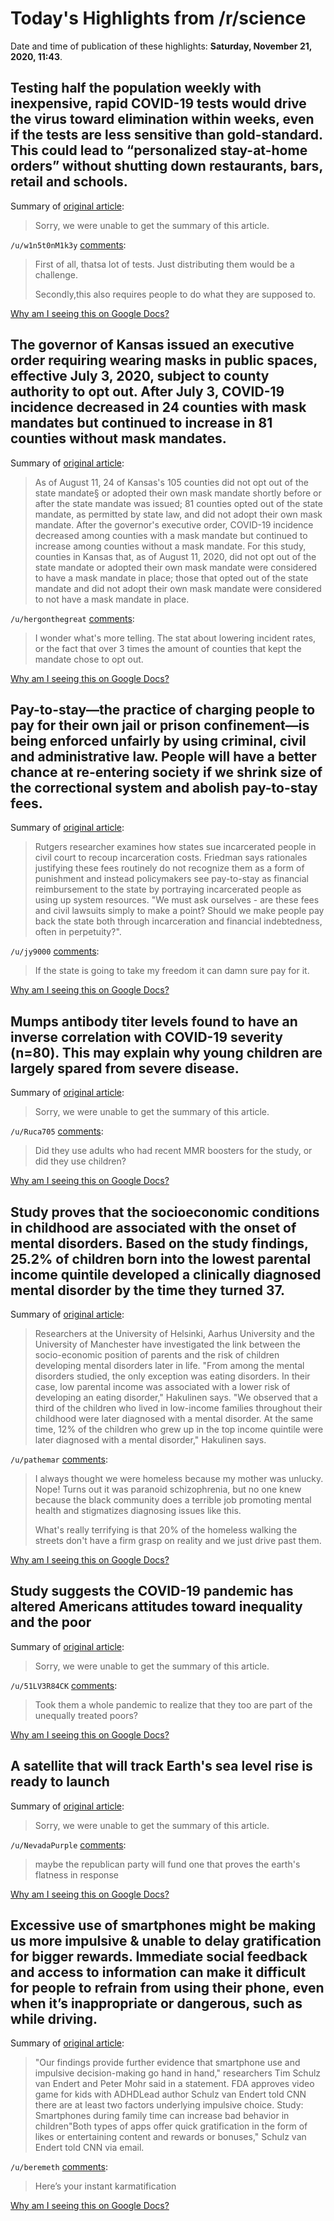 # Today's Highlights from /r/science

Date and time of publication of these highlights: **Saturday, November 21, 2020, 11:43**.

## Testing half the population weekly with inexpensive, rapid COVID-19 tests would drive the virus toward elimination within weeks, even if the tests are less sensitive than gold-standard. This could lead to “personalized stay-at-home orders” without shutting down restaurants, bars, retail and schools.

Summary of [original article](https://www.colorado.edu/today/2020/11/20/frequent-rapid-testing-could-turn-national-covid-19-tide-within-weeks):

> Sorry, we were unable to get the summary of this article.

`/u/w1n5t0nM1k3y` [comments](https://www.reddit.com/r/science/comments/jy8knh/testing_half_the_population_weekly_with/):

> First of all, thatsa lot of tests. Just distributing them would be a challenge.
> 
> Secondly,this also requires people to do what they are supposed to.

[Why am I seeing this on Google Docs?](https://docs.google.com/document/d/1Dc6We63vOXIZsc0op-Bt4abqkYjXzOigalQqFxmvvbM/edit?usp=sharing)

## The governor of Kansas issued an executive order requiring wearing masks in public spaces, effective July 3, 2020, subject to county authority to opt out. After July 3, COVID-19 incidence decreased in 24 counties with mask mandates but continued to increase in 81 counties without mask mandates.

Summary of [original article](https://www.cdc.gov/mmwr/volumes/69/wr/mm6947e2.htm):

> As of August 11, 24 of Kansas's 105 counties did not opt out of the state mandate§ or adopted their own mask mandate shortly before or after the state mandate was issued; 81 counties opted out of the state mandate, as permitted by state law, and did not adopt their own mask mandate. After the governor's executive order, COVID-19 incidence decreased among counties with a mask mandate but continued to increase among counties without a mask mandate. For this study, counties in Kansas that, as of August 11, 2020, did not opt out of the state mandate or adopted their own mask mandate were considered to have a mask mandate in place; those that opted out of the state mandate and did not adopt their own mask mandate were considered to not have a mask mandate in place.

`/u/hergonthegreat` [comments](https://www.reddit.com/r/science/comments/jxzysc/the_governor_of_kansas_issued_an_executive_order/):

> I wonder what's more telling. The stat about lowering incident rates, or the fact that over 3 times the amount of counties that kept the mandate chose to opt out.

[Why am I seeing this on Google Docs?](https://docs.google.com/document/d/1Dc6We63vOXIZsc0op-Bt4abqkYjXzOigalQqFxmvvbM/edit?usp=sharing)

## Pay-to-stay—the practice of charging people to pay for their own jail or prison confinement—is being enforced unfairly by using criminal, civil and administrative law. People will have a better chance at re-entering society if we shrink size of the correctional system and abolish pay-to-stay fees.

Summary of [original article](https://www.rutgers.edu/news/states-unfairly-burdening-incarcerated-people-pay-stay-fees):

> Rutgers researcher examines how states sue incarcerated people in civil court to recoup incarceration costs. Friedman says rationales justifying these fees routinely do not recognize them as a form of punishment and instead policymakers see pay-to-stay as financial reimbursement to the state by portraying incarcerated people as using up system resources. "We must ask ourselves - are these fees and civil lawsuits simply to make a point? Should we make people pay back the state both through incarceration and financial indebtedness, often in perpetuity?".

`/u/jy9000` [comments](https://www.reddit.com/r/science/comments/jy9su8/paytostaythe_practice_of_charging_people_to_pay/):

> If the state is going to take my freedom it can damn sure pay for it.

[Why am I seeing this on Google Docs?](https://docs.google.com/document/d/1Dc6We63vOXIZsc0op-Bt4abqkYjXzOigalQqFxmvvbM/edit?usp=sharing)

## Mumps antibody titer levels found to have an inverse correlation with COVID-19 severity (n=80). This may explain why young children are largely spared from severe disease.

Summary of [original article](https://mbio.asm.org/content/11/6/e02628-20):

> Sorry, we were unable to get the summary of this article.

`/u/Ruca705` [comments](https://www.reddit.com/r/science/comments/jybdps/mumps_antibody_titer_levels_found_to_have_an/):

> Did they use adults who had recent MMR boosters for the study, or did they use children?

[Why am I seeing this on Google Docs?](https://docs.google.com/document/d/1Dc6We63vOXIZsc0op-Bt4abqkYjXzOigalQqFxmvvbM/edit?usp=sharing)

## Study proves that the socioeconomic conditions in childhood are associated with the onset of mental disorders. Based on the study findings, 25.2% of children born into the lowest parental income quintile developed a clinically diagnosed mental disorder by the time they turned 37.

Summary of [original article](https://www.helsinki.fi/en/news/health-news/risk-of-developing-mental-disorders-later-in-life-potentially-higher-in-children-of-low-income-families):

> Researchers at the University of Helsinki, Aarhus University and the University of Manchester have investigated the link between the socio-economic position of parents and the risk of children developing mental disorders later in life. "From among the mental disorders studied, the only exception was eating disorders. In their case, low parental income was associated with a lower risk of developing an eating disorder," Hakulinen says. "We observed that a third of the children who lived in low-income families throughout their childhood were later diagnosed with a mental disorder. At the same time, 12% of the children who grew up in the top income quintile were later diagnosed with a mental disorder," Hakulinen says.

`/u/pathemar` [comments](https://www.reddit.com/r/science/comments/jy9pd9/study_proves_that_the_socioeconomic_conditions_in/):

> I always thought we were homeless because my mother was unlucky. Nope! Turns out it was paranoid schizophrenia, but no one knew because the black community does a terrible job promoting mental health and stigmatizes diagnosing issues like this.
> 
> What's really terrifying is that 20% of the homeless walking the streets don't have a firm grasp on reality and we just drive past them.

[Why am I seeing this on Google Docs?](https://docs.google.com/document/d/1Dc6We63vOXIZsc0op-Bt4abqkYjXzOigalQqFxmvvbM/edit?usp=sharing)

## Study suggests the COVID-19 pandemic has altered Americans attitudes toward inequality and the poor

Summary of [original article](https://www.psypost.org/2020/11/study-suggests-the-covid-19-pandemic-has-altered-americans-attitudes-toward-inequality-and-the-poor-58598):

> Sorry, we were unable to get the summary of this article.

`/u/51LV3R84CK` [comments](https://www.reddit.com/r/science/comments/jyfvw2/study_suggests_the_covid19_pandemic_has_altered/):

> Took them a whole pandemic to realize that they too are part of the unequally treated poors?

[Why am I seeing this on Google Docs?](https://docs.google.com/document/d/1Dc6We63vOXIZsc0op-Bt4abqkYjXzOigalQqFxmvvbM/edit?usp=sharing)

## A satellite that will track Earth's sea level rise is ready to launch

Summary of [original article](https://edition.cnn.com/2020/11/21/world/nasa-sentinel-6-michael-freilich-launch-scn/index.html):

> Sorry, we were unable to get the summary of this article.

`/u/NevadaPurple` [comments](https://www.reddit.com/r/science/comments/jyd2mw/a_satellite_that_will_track_earths_sea_level_rise/):

> maybe the republican party will fund one that proves the earth's flatness in response

[Why am I seeing this on Google Docs?](https://docs.google.com/document/d/1Dc6We63vOXIZsc0op-Bt4abqkYjXzOigalQqFxmvvbM/edit?usp=sharing)

## Excessive use of smartphones might be making us more impulsive & unable to delay gratification for bigger rewards. Immediate social feedback and access to information can make it difficult for people to refrain from using their phone, even when it’s inappropriate or dangerous, such as while driving.

Summary of [original article](https://www.ajc.com/life/study-smartphones-might-be-making-us-more-impulsive/RJNJI5D5IBCWTH74R4PHYGYIMQ/):

> "Our findings provide further evidence that smartphone use and impulsive decision-making go hand in hand," researchers Tim Schulz van Endert and Peter Mohr said in a statement. FDA approves video game for kids with ADHDLead author Schulz van Endert told CNN there are at least two factors underlying impulsive choice. Study: Smartphones during family time can increase bad behavior in children"Both types of apps offer quick gratification in the form of likes or entertaining content and rewards or bonuses," Schulz van Endert told CNN via email.

`/u/beremeth` [comments](https://www.reddit.com/r/science/comments/jy6zet/excessive_use_of_smartphones_might_be_making_us/):

> Here’s your instant karmatification

[Why am I seeing this on Google Docs?](https://docs.google.com/document/d/1Dc6We63vOXIZsc0op-Bt4abqkYjXzOigalQqFxmvvbM/edit?usp=sharing)

